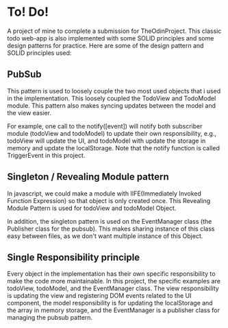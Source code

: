 # To! Do!

A project of mine to complete a submission for TheOdinProject. This classic todo web-app is also implemented with some SOLID principles and some design patterns for practice. Here are some of the design pattern and SOLID principles used:

## PubSub

This pattern is used to loosely couple the two most used objects that i used in the implementation. This loosely coupled the TodoView and TodoModel module. This pattern also makes syncing updates between the model and the view easier.

For example, one call to the notify([event]) will notify both subscriber module (todoView and todoModel) to update their own responsibility, e.g., todoView will update the UI, and todoModel with update the storage in memory and update the localStorage. Note that the notify function is called TriggerEvent in this project.

## Singleton / Revealing Module pattern

In javascript, we could make a module with IIFE(Immediately Invoked Function Expression) so that object is only created once. This Revealing Module Pattern is used for todoView and todoModel Object.

In addition, the singleton pattern is used on the EventManager class (the Publisher class for the pubsub). This makes sharing instance of this class easy between files, as we don't want multiple instance of this Object.

## Single Responsibility principle

Every object in the implementation has their own specific responsibility to make the code more maintainable. In this project, the specific examples are todoView, todoModel, and the EventManager class. The view responsibility is updating the view and registering DOM events related to the UI component, the model responsibility is for updating the localStorage and the array in memory storage, and the EventManager is a publisher class for managing the pubsub pattern.
